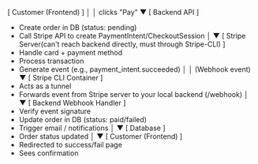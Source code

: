 [ Customer (Frontend) ]
│
│ clicks "Pay"
▼
[ Backend API ]

- Create order in DB (status: pending)
- Call Stripe API to create PaymentIntent/CheckoutSession
  │
  ▼
  [ Stripe Server(can't reach backend directly, must through Stripe-CLI) ]
- Handle card + payment method
- Process transaction
- Generate event (e.g., payment_intent.succeeded)
  │
  │ (Webhook event)
  ▼
  [ Stripe CLI Container ]
- Acts as a tunnel
- Forwards event from Stripe server
  to your local backend (/webhook)
  │
  ▼
  [ Backend Webhook Handler ]
- Verify event signature
- Update order in DB (status: paid/failed)
- Trigger email / notifications
  │
  ▼
  [ Database ]
- Order status updated
  │
  ▼
  [ Customer (Frontend) ]
- Redirected to success/fail page
- Sees confirmation
